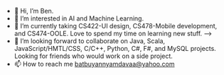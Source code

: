- 👋 Hi, I’m Ben.
- 👀 I’m interested in AI and Machine Learning.
- 🌱 I’m currently taking CS422-UI design, CS478-Mobile development, and CS474-OOLE. Love to spend my time on learning new stuff. -->
- 💞️ I’m looking forward to collaborate on Java, Scala, JavaScript/HMTL/CSS, C/C++, Python, C#, F#, and MySQL projects. Looking for friends who would work on a side project.
- 📫 How to reach me batbuyannyamdavaa@yahoo.com

<!---
babu2110/babu2110 is a ✨ special ✨ repository because its `README.md` (this file) appears on your GitHub profile.
You can click the Preview link to take a look at your changes.
--->

